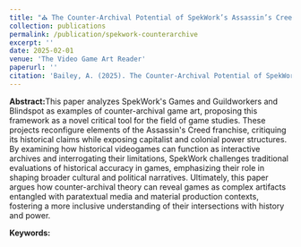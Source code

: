 ```yaml
---
title: "⛪ The Counter-Archival Potential of SpekWork’s Assassin’s Creed Art History (forthcoming)"
collection: publications
permalink: /publication/spekwork-counterarchive
excerpt: ''
date: 2025-02-01
venue: 'The Video Game Art Reader'
paperurl: ''
citation: 'Bailey, A. (2025). The Counter-Archival Potential of SpekWork’s Assassin’s Creed Art History. In The Video Game Art Reader Volume 5, the VGA Gallery and Amherst College Press.'
---
```


<b>Abstract:</b>This paper analyzes SpekWork's Games and Guildworkers and Blindspot as examples of counter-archival game art, proposing this framework as a novel critical tool for the field of game studies. These projects reconfigure elements of the Assassin's Creed franchise, critiquing its historical claims while exposing capitalist and colonial power structures. By examining how historical videogames can function as interactive archives and interrogating their limitations, SpekWork challenges traditional evaluations of historical accuracy in games, emphasizing their role in shaping broader cultural and political narratives. Ultimately, this paper argues how counter-archival theory can reveal games as complex artifacts entangled with paratextual media and material production contexts, fostering a more inclusive understanding of their intersections with history and power.

<b>Keywords:</b>
